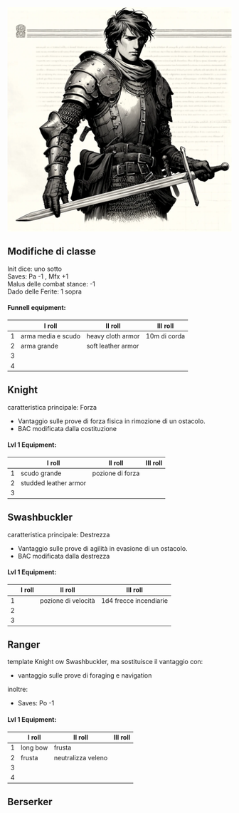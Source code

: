![Guerrieri](../../assets/img/fighter.webp)

## Modifiche di classe

Init dice: uno sotto  
Saves: Pa -1 , Mfx +1  
Malus delle combat stance: -1   
Dado delle Ferite: 1 sopra 


#### Funnell equipment:

||I roll|II roll|III roll|
|---|---|---|---|
|1|arma media e scudo|heavy cloth armor|10m di corda|
|2|arma grande |soft leather armor||
|3||||
|4||||


## Knight

caratteristica principale: Forza 
- Vantaggio sulle prove di forza fisica in rimozione di un ostacolo.
- BAC modificata dalla costituzione 

#### Lvl 1 Equipment:

||I roll|II roll|III roll|
|---|---|---|---|
|1|scudo grande|pozione di forza||
|2|studded leather armor|||
|3||||

## Swashbuckler

caratteristica principale: Destrezza
- Vantaggio sulle prove di agilità in evasione di un ostacolo.
- BAC modificata dalla destrezza

  
#### Lvl 1 Equipment:

||I roll|II roll|III roll|
|---|---|---|---|
|1||pozione di velocità|1d4 frecce incendiarie|
|2||||
|3||||


## Ranger

template Knight ow Swashbuckler, ma sostituisce il vantaggio con:
- vantaggio sulle prove di foraging e navigation

inoltre:

- Saves: Po -1

  
#### Lvl 1 Equipment:

||I roll|II roll|III roll|
|---|---|---|---|
|1|long bow|frusta||
|2|frusta|neutralizza veleno||
|3||||
|4||||

## Berserker



